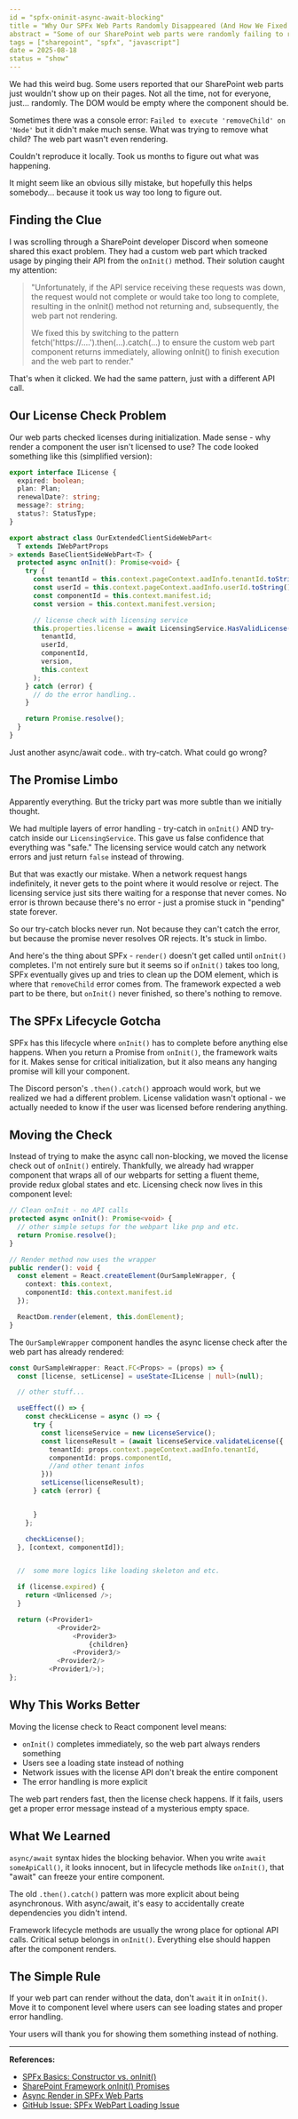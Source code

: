 ```yaml
---
id = "spfx-oninit-async-await-blocking"
title = "Why Our SPFx Web Parts Randomly Disappeared (And How We Fixed It)"
abstract = "Some of our SharePoint web parts were randomly failing to render for certain users. The problem? An async/await call in onInit() that seemed harmless until it wasn't."
tags = ["sharepoint", "spfx", "javascript"]
date = 2025-08-18
status = "show"
---
```


We had this weird bug. Some users reported that our SharePoint web parts just wouldn't show up on their pages. Not all the time, not for everyone, just... randomly. The DOM would be empty where the component should be.

Sometimes there was a console error: `Failed to execute 'removeChild' on 'Node'` but it didn't make much sense. What was trying to remove what child? The web part wasn't even rendering.

Couldn't reproduce it locally. Took us months to figure out what was happening.

It might seem like an obvious silly mistake, but hopefully this helps somebody... because it took us way too long to figure out.

## Finding the Clue

I was scrolling through a SharePoint developer Discord when someone shared this exact problem. They had a custom web part which tracked usage by pinging their API from the `onInit()` method. Their solution caught my attention:

> "Unfortunately, if the API service receiving these requests was down, the request would not complete or would take too long to complete, resulting in the onInit() method not returning and, subsequently, the web part not rendering.
>
> We fixed this by switching to the pattern fetch('https://....').then(...).catch(...) to ensure the custom web part component returns immediately, allowing onInit() to finish execution and the web part to render."

That's when it clicked. We had the same pattern, just with a different API call.

## Our License Check Problem

Our web parts checked licenses during initialization. Made sense - why render a component the user isn't licensed to use? The code looked something like this (simplified version):

```typescript
export interface ILicense {
  expired: boolean;
  plan: Plan;
  renewalDate?: string;
  message?: string;
  status?: StatusType;
}

export abstract class OurExtendedClientSideWebPart<
  T extends IWebPartProps
> extends BaseClientSideWebPart<T> {
  protected async onInit(): Promise<void> {
    try {
      const tenantId = this.context.pageContext.aadInfo.tenantId.toString();
      const userId = this.context.pageContext.aadInfo.userId.toString();
      const componentId = this.context.manifest.id;
      const version = this.context.manifest.version;

      // license check with licensing service
      this.properties.license = await LicensingService.HasValidLicense(
        tenantId,
        userId,
        componentId,
        version,
        this.context
      );
    } catch (error) {
      // do the error handling..
    }

    return Promise.resolve();
  }
}
```

Just another async/await code.. with try-catch. What could go wrong?

## The Promise Limbo

Apparently everything. But the tricky part was more subtle than we initially thought.

We had multiple layers of error handling - try-catch in `onInit()` AND try-catch inside our `LicensingService`. This gave us false confidence that everything was "safe." The licensing service would catch any network errors and just return `false` instead of throwing.

But that was exactly our mistake. When a network request hangs indefinitely, it never gets to the point where it would resolve or reject. The licensing service just sits there waiting for a response that never comes. No error is thrown because there's no error - just a promise stuck in "pending" state forever.

So our try-catch blocks never run. Not because they can't catch the error, but because the promise never resolves OR rejects. It's stuck in limbo.

And here's the thing about SPFx - `render()` doesn't get called until `onInit()` completes. I'm not entirely sure but it seems so if `onInit()` takes too long, SPFx eventually gives up and tries to clean up the DOM element, which is where that `removeChild` error comes from. The framework expected a web part to be there, but `onInit()` never finished, so there's nothing to remove.

## The SPFx Lifecycle Gotcha

SPFx has this lifecycle where `onInit()` has to complete before anything else happens. When you return a Promise from `onInit()`, the framework waits for it. Makes sense for critical initialization, but it also means any hanging promise will kill your component.

The Discord person's `.then().catch()` approach would work, but we realized we had a different problem. License validation wasn't optional - we actually needed to know if the user was licensed before rendering anything.

## Moving the Check

Instead of trying to make the async call non-blocking, we moved the license check out of `onInit()` entirely. Thankfully, we already had wrapper component that wraps all of our webparts for setting a fluent theme, provide redux global states and etc. Licensing check now lives in this component level:

```typescript
// Clean onInit - no API calls
protected async onInit(): Promise<void> {
  // other simple setups for the webpart like pnp and etc.
  return Promise.resolve();
}

// Render method now uses the wrapper
public render(): void {
  const element = React.createElement(OurSampleWrapper, {
    context: this.context,
    componentId: this.context.manifest.id
  });

  ReactDom.render(element, this.domElement);
}
```

The `OurSampleWrapper` component handles the async license check after the web part has already rendered:

```typescript
const OurSampleWrapper: React.FC<Props> = (props) => {
  const [license, setLicense] = useState<ILicense | null>(null);

  // other stuff...

  useEffect(() => {
    const checkLicense = async () => {
      try {
        const licenseService = new LicenseService();
        const licenseResult = (await licenseService.validateLicense({
          tenantId: props.context.pageContext.aadInfo.tenantId,
          componentId: props.componentId,
          //and other tenant infos
        }))
        setLicense(licenseResult);
      } catch (error) {


      }
    };

    checkLicense();
  }, [context, componentId]);


  //  some more logics like loading skeleton and etc.

  if (license.expired) {
    return <Unlicensed />;
  }

  return (<Provider1>
            <Provider2>
                <Provider3>
                    {children}
                <Provider3/>
            <Provider2/>
          <Provider1/>);
};
```

## Why This Works Better

Moving the license check to React component level means:

- `onInit()` completes immediately, so the web part always renders something
- Users see a loading state instead of nothing
- Network issues with the license API don't break the entire component
- The error handling is more explicit

The web part renders fast, then the license check happens. If it fails, users get a proper error message instead of a mysterious empty space.

## What We Learned

`async/await` syntax hides the blocking behavior. When you write `await someApiCall()`, it looks innocent, but in lifecycle methods like `onInit()`, that "await" can freeze your entire component.

The old `.then().catch()` pattern was more explicit about being asynchronous. With async/await, it's easy to accidentally create dependencies you didn't intend.

Framework lifecycle methods are usually the wrong place for optional API calls. Critical setup belongs in `onInit()`. Everything else should happen after the component renders.

## The Simple Rule

If your web part can render without the data, don't `await` it in `onInit()`. Move it to component level where users can see loading states and proper error handling.

Your users will thank you for showing them something instead of nothing.

---

**References:**

- [SPFx Basics: Constructor vs. onInit()](https://www.voitanos.io/blog/initialize-sharepoint-framework-components-constructor-oninit/)
- [SharePoint Framework onInit() Promises](https://sharepoint.stackexchange.com/questions/222515/sharepoint-framework-spfx-oninit-promises)
- [Async Render in SPFx Web Parts](https://blog.aterentiev.com/async-render-spfx-web-parts)
- [GitHub Issue: SPFx WebPart Loading Issue](https://github.com/SharePoint/sp-dev-docs/issues/9062)
